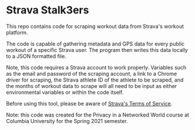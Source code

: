 # Strava Stalk3ers

This repo contains code for scraping workout data from Strava's workout platform. 

The code is capable of gathering metadata and GPS data for every public workout of a specific Strava user. The program then writes this data locally to a JSON formatted file. 

Note, this code requires a Strava account to work properly. Variables such as the email and password of the scraping account, a link to a Chrome driver for scraping, the Strava athlete ID of the athlete to be scraped, and the months of workout data to scrape will all need to be input as either environmental variables or within the code itself. 

Before using this tool, please be aware of [Strava's Terms of Service](https://www.strava.com/legal/terms).

Note: this code was created for the Privacy in a Networked World course at Columbia University for the Spring 2021 semester. 
